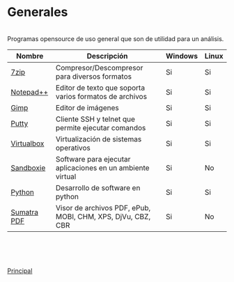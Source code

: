 # Generales

<br />
Programas opensource de uso general que son de utilidad para un análisis. 
<br />

Nombre | Descripción | Windows | Linux
---- | ---- | ---- | ---- 
[7zip](https://www.7-zip.org/) |Compresor/Descompresor para diversos formatos|Si|Si
[Notepad++](https://notepad-plus-plus.org/) |Editor de texto que soporta varios formatos de archivos|Si|Si
[Gimp](https://www.gimp.org/) |Editor de imágenes|Si|Si
[Putty](https://www.putty.org/) |Cliente SSH y telnet que permite ejecutar comandos|Si|Si
[Virtualbox](https://www.virtualbox.org/) |Virtualización de sistemas operativos|Si|Si
[Sandboxie](https://sandboxie-plus.com/) |Software para ejecutar aplicaciones en un ambiente virtual|Si|No
[Python](https://www.python.org/) |Desarrollo de software en python|Si|Si
[Sumatra PDF](https://www.sumatrapdfreader.org/free-pdf-reader) |Visor de archivos PDF, ePub, MOBI, CHM, XPS, DjVu, CBZ, CBR|Si|No

<br />
<br />
<br />

[Principal](README.md)

